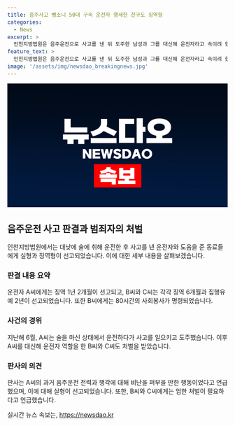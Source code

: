 ```yaml
---
title: 음주사고 뺑소니 50대 구속 운전자 행세한 친구도 징역형
categories:
  - News
excerpt: >
  인천지방법원은 음주운전으로 사고를 낸 뒤 도주한 남성과 그를 대신해 운전자라고 속이려 했던 동창생 등에게 실형을 선고했다. 도주치상과 사고 후 미조치 등 혐의로 징역 1년 2개월이 내려졌고, 또 다른 두 명에게도 징역형이 선고됐다. 사고 피해자의 중상을 고려하여 형량이 결정됐으며, 범행에 대해 반성하지 않은 점이 실형을 받게 한 이유로 언급됐다. 음주운전 혐의는 적용되지 않았으나, 법원은 엄한 처벌이 필요하다고 판단했다.
feature_text: >
  인천지방법원은 음주운전으로 사고를 낸 뒤 도주한 남성과 그를 대신해 운전자라고 속이려 했던 동창생 등에게 실형을 선고했다. 도주치상과 사고 후 미조치 등 혐의로 징역 1년 2개월이 내려졌고, 또 다른 두 명에게도 징역형이 선고됐다. 사고 피해자의 중상을 고려하여 형량이 결정됐으며, 범행에 대해 반성하지 않은 점이 실형을 받게 한 이유로 언급됐다. 음주운전 혐의는 적용되지 않았으나, 법원은 엄한 처벌이 필요하다고 판단했다.
image: '/assets/img/newsdao_breakingnews.jpg'
---
```


<p><img src="/assets/img/newsdao_breakingnews.jpg" alt="koreaapp 속보" /></p>

<h2 data-ke-size="size26">음주운전 사고 판결과 범죄자의 처벌</h2>

<p data-ke-size="size16">인천지방법원에서는 대낮에 술에 취해 운전한 후 사고를 낸 운전자와 도움을 준 동료들에게 실형과 징역형이 선고되었습니다. 이에 대한 세부 내용을 살펴보겠습니다.</p>

<h3><b>판결 내용 요약</b></h3>

<p data-ke-size="size16">운전자 A씨에게는 징역 1년 2개월이 선고되고, B씨와 C씨는 각각 징역 6개월과 집행유예 2년이 선고되었습니다. 또한 B씨에게는 80시간의 사회봉사가 명령되었습니다.</p>

<h3><b>사건의 경위</b></h3>

<p data-ke-size="size16">지난해 6월, A씨는 술을 마신 상태에서 운전하다가 사고를 일으키고 도주했습니다. 이후 A씨를 대신해 운전자 역할을 한 B씨와 C씨도 처벌을 받았습니다.</p>

<h3><b>판사의 의견</b></h3>

<p data-ke-size="size16">판사는 A씨의 과거 음주운전 전력과 행각에 대해 비난을 퍼부을 만한 행동이었다고 언급했으며, 이에 대해 실형이 선고되었습니다. 또한, B씨와 C씨에게는 엄한 처벌이 필요하다고 언급했습니다.</p>
실시간 뉴스 속보는, <a href="https://newsdao.kr" rel="dofollow">https://newsdao.kr</a>


